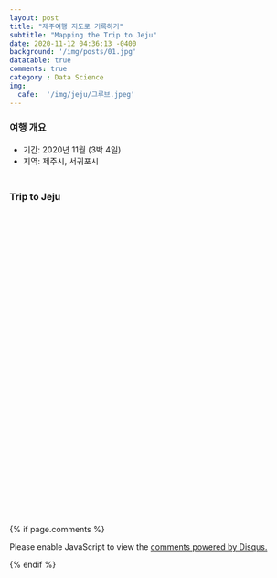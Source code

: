 ```yaml
---
layout: post
title: "제주여행 지도로 기록하기"
subtitle: "Mapping the Trip to Jeju"
date: 2020-11-12 04:36:13 -0400
background: '/img/posts/01.jpg'
datatable: true
comments: true
category : Data Science
img:
  cafe:  '/img/jeju/그루브.jpeg'
---
```


<h3>
  여행 개요<br/>
</h3>

- 기간: 2020년 11월 (3박 4일)
- 지역: 제주시, 서귀포시

<!-- ![My helpful screenshot](/assets/jeju/그루브.jpeg) -->

<html>
<head>
  <title>APT price</title>
  <link
    rel="stylesheet"
    href="https://cdnjs.cloudflare.com/ajax/libs/font-awesome/5.8.2/css/all.min.css"
  />
  <link rel="stylesheet" href="https://unpkg.com/leaflet@1.6.0/dist/leaflet.css"
    integrity="sha512-xwE/Az9zrjBIphAcBb3F6JVqxf46+CDLwfLMHloNu6KEQCAWi6HcDUbeOfBIptF7tcCzusKFjFw2yuvEpDL9wQ=="
    crossorigin=""/>
  <script src="https://unpkg.com/leaflet@1.6.0/dist/leaflet.js"
    integrity="sha512-gZwIG9x3wUXg2hdXF6+rVkLF/0Vi9U8D2Ntg4Ga5I5BZpVkVxlJWbSQtXPSiUTtC0TjtGOmxa1AJPuV0CPthew=="
    crossorigin=""></script>
  <link rel="stylesheet" href="https://cdnjs.cloudflare.com/ajax/libs/Leaflet.awesome-markers/2.0.2/leaflet.awesome-markers.css" />
  <script src="https://cdnjs.cloudflare.com/ajax/libs/Leaflet.awesome-markers/2.0.2/leaflet.awesome-markers.min.js"></script>
  <script src='https://api.mapbox.com/mapbox.js/plugins/leaflet-fullscreen/v1.0.1/Leaflet.fullscreen.min.js'></script>
  <link href='https://api.mapbox.com/mapbox.js/plugins/leaflet-fullscreen/v1.0.1/leaflet.fullscreen.css' rel='stylesheet' />
  <style>
    #mapid {width: 100%; height: 500px; }
    .info { padding: 6px 8px; font: 14px/16px Arial, Helvetica, sans-serif; background: white; background: rgba(255,255,255,0.8); box-shadow: 0 0 15px rgba(0,0,0,0.2); border-radius: 5px; } .info h4 { margin: 0 0 5px; color: #777; }
    .legend { text-align: left; line-height: 18px; color: #555; } .legend i { width: 18px; height: 18px; float: left; margin-right: 8px; opacity: 0.7; }
  </style>
  <meta name="viewport" content="width=device-width, initial-scale=1.0, maximum-scale=1.0, user-scalable=no" />

</head>
<body>

<h3>
  <br>Trip to Jeju<br/>
</h3>

  <div id="mapid"></div>
  <br><br/>
  
  <script>

  var jeju_trip = {% include jeju_trip.json %}
  var geojson;

  var hotel_data = jeju_trip.features.filter(a => a.properties.Place_category == "숙소"),
      eat_data = jeju_trip.features.filter(a => a.properties.Place_category == "식당"),
      cafe_data = jeju_trip.features.filter(a => a.properties.Place_category == "카페"),
      car_data = jeju_trip.features.filter(a => a.properties.Place_category == "렌트카"),
      trip_data = jeju_trip.features.filter(a => a.properties.Place_category == "관광지"),
      shop_data = jeju_trip.features.filter(a => a.properties.Place_category == "상점");
  
  // Marker
  function fontAwesomeMarker(feature, latlng) {
    switch(feature.properties["Place_category"]) {
        case "숙소":
            var hotelIcon = L.AwesomeMarkers.icon({
                                      icon: 'hotel',
                                      markerColor: 'gray',
                                      prefix: 'fa'
                                    });
            return L.marker(latlng, {icon: hotelIcon});

        case "식당":
            var eatIcon = L.AwesomeMarkers.icon({
                                      icon: 'utensils',
                                      markerColor: 'red',
                                      prefix: 'fa'
                                    });
            return L.marker(latlng, {icon: eatIcon});
        
        case "카페":
            var eatIcon = L.AwesomeMarkers.icon({
                                      icon: 'coffee',
                                      markerColor: 'orange',
                                      prefix: 'fa'
                                    });
            return L.marker(latlng, {icon: eatIcon});
        
        case "렌트카":
            var eatIcon = L.AwesomeMarkers.icon({
                                      icon: 'car',
                                      markerColor: 'black',
                                      prefix: 'fa'
                                    });
            return L.marker(latlng, {icon: eatIcon});
        
        case "관광지":
            var eatIcon = L.AwesomeMarkers.icon({
                                      icon: 'hiking',
                                      markerColor: 'green',
                                      prefix: 'fa'
                                    });
            return L.marker(latlng, {icon: eatIcon});
        
        case "상점":
            var eatIcon = L.AwesomeMarkers.icon({
                                      icon: 'shopping-bag',
                                      markerColor: 'blue',
                                      prefix: 'fa'
                                    });
            return L.marker(latlng, {icon: eatIcon});
        
        }
  };

    // load a tile layer
  var grayscale = L.tileLayer('https://api.mapbox.com/styles/v1/{id}/tiles/{z}/{x}/{y}?access_token={accessToken}', {
                              attribution: 'Map data &copy; <a href="https://www.openstreetmap.org/">OpenStreetMap</a> contributors, <a href="https://creativecommons.org/licenses/by-sa/2.0/">CC-BY-SA</a>, Imagery © <a href="https://www.mapbox.com/">Mapbox</a>',
                              maxZoom: 18,
                              id: 'mapbox/light-v9',
                              tileSize: 512,
                              zoomOffset: -1,
                              accessToken: 'pk.eyJ1IjoiamlyZWhiYWsiLCJhIjoiY2thN29kam43MDFydDJzbnZjc215YXRwYiJ9.jpgsHugzt-5Duo__PUDdPA'
                          }),
      streets   = L.tileLayer('https://api.mapbox.com/styles/v1/{id}/tiles/{z}/{x}/{y}?access_token={accessToken}', {
                              attribution: 'Map data &copy; <a href="https://www.openstreetmap.org/">OpenStreetMap</a> contributors, <a href="https://creativecommons.org/licenses/by-sa/2.0/">CC-BY-SA</a>, Imagery © <a href="https://www.mapbox.com/">Mapbox</a>',
                              maxZoom: 18,
                              id: 'mapbox/streets-v11',
                              tileSize: 512,
                              zoomOffset: -1,
                              accessToken: 'pk.eyJ1IjoiamlyZWhiYWsiLCJhIjoiY2thN29kam43MDFydDJzbnZjc215YXRwYiJ9.jpgsHugzt-5Duo__PUDdPA'
                          });

  hotel_layer = L.geoJson(
    hotel_data,
    {
      pointToLayer: fontAwesomeMarker
    }
  ).bindPopup(function (layer) {
    return '<b>Day ' + layer.feature.properties.Day + '</br>' + layer.feature.properties.Place_category + ' - ' + layer.feature.properties.link + '</br>' + "<img src='/assets/jeju/" + layer.feature.properties.kakao_place_name + ".jpeg' height='150px' width='200px' />"
  });

  eat_layer = L.geoJson(
    eat_data,
    {
      pointToLayer: fontAwesomeMarker
    }
  ).bindPopup(function (layer) {
    return '<b>Day ' + layer.feature.properties.Day + '</br>' + layer.feature.properties.Place_category + ' - ' + layer.feature.properties.link + '</br>' + "<img src='/assets/jeju/" + layer.feature.properties.kakao_place_name + ".jpeg' height='150px' width='200px' />"
  })
  
  cafe_layer = L.geoJson(
    cafe_data,
    {
      pointToLayer: fontAwesomeMarker
    }
  ).bindPopup(function (layer) {
    return '<b>Day ' + layer.feature.properties.Day + '</br>' + layer.feature.properties.Place_category + ' - ' + layer.feature.properties.link + '</br>' + "<img src='/assets/jeju/" + layer.feature.properties.kakao_place_name + ".jpeg' height='150px' width='200px' />"
  })
  
  car_layer = L.geoJson(
    car_data,
    {
      pointToLayer: fontAwesomeMarker
    }
  ).bindPopup(function (layer) {
    return '<b>Day ' + layer.feature.properties.Day + '</br>' + layer.feature.properties.Place_category + ' - ' + layer.feature.properties.link + '</br>' + "<img src='/assets/jeju/" + layer.feature.properties.kakao_place_name + ".jpeg' height='150px' width='200px' />"
  })
  
  trip_layer = L.geoJson(
    trip_data,
    {
      pointToLayer: fontAwesomeMarker
    }
  ).bindPopup(function (layer) {
    return '<b>Day ' + layer.feature.properties.Day + '</br>' + layer.feature.properties.Place_category + ' - ' + layer.feature.properties.link + '</br>' + "<img src='/assets/jeju/" + layer.feature.properties.kakao_place_name + ".jpeg' height='150px' width='200px' />"
  })

  shop_layer = L.geoJson(
    shop_data,
    {
      pointToLayer: fontAwesomeMarker
    }
  ).bindPopup(function (layer) {
    return '<b>Day ' + layer.feature.properties.Day + '</br>' + layer.feature.properties.Place_category + ' - ' + layer.feature.properties.link + '</br>' + "<img src='/assets/jeju/" + layer.feature.properties.kakao_place_name + ".jpeg' height='150px' width='200px' />"
  })
  
  var hotels = L.layerGroup([hotel_layer]),
      eats = L.layerGroup([eat_layer]),
      cafes = L.layerGroup([cafe_layer]),
      cars = L.layerGroup([car_layer]),
      trips = L.layerGroup([trip_layer]),
      shops = L.layerGroup([shop_layer]);

  var mymap = L.map('mapid', {
    fullscreenControl: true,
    center: [33.35838975359897, 126.53239840940293],
    zoom: 10,
    layers: [streets, hotels, eats, cafes, cars, trips, shops]
  });

  var baseMaps = {
    "Streets": streets,
    "Grayscale": grayscale
  };

  var overlayMaps = {
      "숙소" : hotels,
      "식당" : eats,
      "카페" : cafes,
      "렌트카" : cars,
      "관광지" : trips,
      "상점" : shops
  };

  L.control.layers(baseMaps, overlayMaps).addTo(mymap);

  </script>
</body>
</html>

  {% if page.comments %} 

  <div id="disqus_thread"></div>
  <script>
  
  /**
  *  RECOMMENDED CONFIGURATION VARIABLES: EDIT AND UNCOMMENT THE SECTION BELOW TO INSERT DYNAMIC VALUES FROM YOUR PLATFORM OR CMS.
  *  LEARN WHY DEFINING THESE VARIABLES IS IMPORTANT: https://disqus.com/admin/universalcode/#configuration-variables*/
  /*
  var disqus_config = function () {
  this.page.url = PAGE_URL;  // Replace PAGE_URL with your page's canonical URL variable
  this.page.identifier = PAGE_IDENTIFIER; // Replace PAGE_IDENTIFIER with your page's unique identifier variable
  };
  */
  (function() { // DON'T EDIT BELOW THIS LINE
  var d = document, s = d.createElement('script');
  s.src = 'https://jirehbak.disqus.com/embed.js';
  s.setAttribute('data-timestamp', +new Date());
  (d.head || d.body).appendChild(s);
  })();
  </script>
  <noscript>Please enable JavaScript to view the <a href="https://disqus.com/?ref_noscript">comments powered by Disqus.</a></noscript>
                              
  {% endif %}